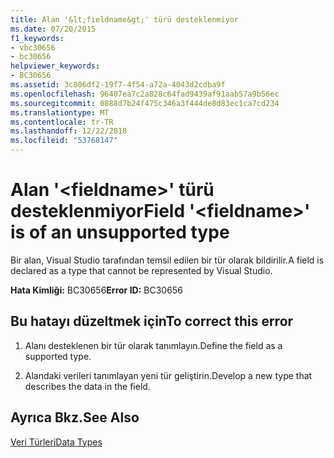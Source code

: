 ```yaml
---
title: Alan '&lt;fieldname&gt;' türü desteklenmiyor
ms.date: 07/20/2015
f1_keywords:
- vbc30656
- bc30656
helpviewer_keywords:
- BC30656
ms.assetid: 3c806df2-19f7-4f54-a72a-4043d2cdba9f
ms.openlocfilehash: 96407ea7c2a828c64fad9439af91aab57a9b56ec
ms.sourcegitcommit: 0888d7b24f475c346a3f444de8d83ec1ca7cd234
ms.translationtype: MT
ms.contentlocale: tr-TR
ms.lasthandoff: 12/22/2018
ms.locfileid: "53768147"
---
```

# <a name="field-ltfieldnamegt-is-of-an-unsupported-type"></a><span data-ttu-id="96e2c-102">Alan '&lt;fieldname&gt;' türü desteklenmiyor</span><span class="sxs-lookup"><span data-stu-id="96e2c-102">Field '&lt;fieldname&gt;' is of an unsupported type</span></span>
<span data-ttu-id="96e2c-103">Bir alan, Visual Studio tarafından temsil edilen bir tür olarak bildirilir.</span><span class="sxs-lookup"><span data-stu-id="96e2c-103">A field is declared as a type that cannot be represented by Visual Studio.</span></span>  
  
 <span data-ttu-id="96e2c-104">**Hata Kimliği:** BC30656</span><span class="sxs-lookup"><span data-stu-id="96e2c-104">**Error ID:** BC30656</span></span>  
  
## <a name="to-correct-this-error"></a><span data-ttu-id="96e2c-105">Bu hatayı düzeltmek için</span><span class="sxs-lookup"><span data-stu-id="96e2c-105">To correct this error</span></span>  
  
1.  <span data-ttu-id="96e2c-106">Alanı desteklenen bir tür olarak tanımlayın.</span><span class="sxs-lookup"><span data-stu-id="96e2c-106">Define the field as a supported type.</span></span>  
  
2.  <span data-ttu-id="96e2c-107">Alandaki verileri tanımlayan yeni tür geliştirin.</span><span class="sxs-lookup"><span data-stu-id="96e2c-107">Develop a new type that describes the data in the field.</span></span>  
  
## <a name="see-also"></a><span data-ttu-id="96e2c-108">Ayrıca Bkz.</span><span class="sxs-lookup"><span data-stu-id="96e2c-108">See Also</span></span>  
 [<span data-ttu-id="96e2c-109">Veri Türleri</span><span class="sxs-lookup"><span data-stu-id="96e2c-109">Data Types</span></span>](../../visual-basic/language-reference/data-types/index.md)
